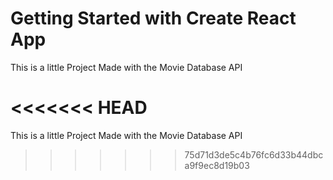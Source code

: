 # Getting Started with Create React App
This is a little Project Made with the Movie Database API





<<<<<<< HEAD
=======
This is a little Project Made with the Movie Database API
>>>>>>> 75d71d3de5c4b76fc6d33b44dbca9f9ec8d19b03
